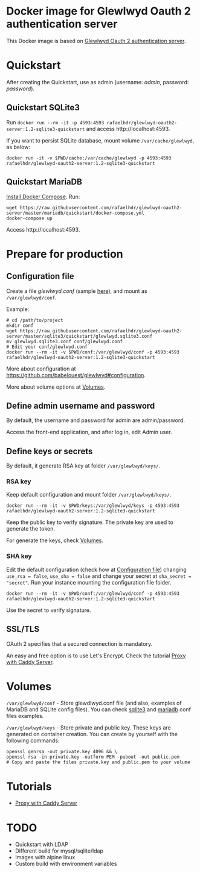 # Docker image for Glewlwyd Oauth 2 authentication server

This Docker image is based on [Glewlwyd Oauth 2 authentication server](https://github.com/babelouest/glewlwyd).

# Quickstart

After creating the Quickstart, use as admin (username: *admin*, password: *password*).

## Quickstart SQLite3

Run `docker run --rm -it -p 4593:4593 rafaelhdr/glewlwyd-oauth2-server:1.2-sqlite3-quickstart` and access http://localhost:4593.

If you want to persist SQLite database, mount volume `/var/cache/glewlwyd`, as below:

`docker run -it -v $PWD/cache:/var/cache/glewlwyd -p 4593:4593 rafaelhdr/glewlwyd-oauth2-server:1.2-sqlite3-quickstart`

## Quickstart MariaDB

[Install Docker Compose](https://docs.docker.com/compose/install/). Run:

```
wget https://raw.githubusercontent.com/rafaelhdr/glewlwyd-oauth2-server/master/mariadb/quickstart/docker-compose.yml
docker-compose up
```

Access http://localhost:4593.

# Prepare for production

## Configuration file

Create a file *glewlwyd.conf* (sample [here](https://github.com/babelouest/glewlwyd/blob/master/glewlwyd.conf.sample)), and mount as `/var/glewlwyd/conf`.

Example:

```
# cd /path/to/project
mkdir conf
wget https://raw.githubusercontent.com/rafaelhdr/glewlwyd-oauth2-server/master/sqlite3/quickstart/glewlwyd.sqlite3.conf
mv glewlwyd.sqlite3.conf conf/glewlwyd.conf
# Edit your conf/glewlwyd.conf
docker run --rm -it -v $PWD/conf:/var/glewlwyd/conf -p 4593:4593 rafaelhdr/glewlwyd-oauth2-server:1.2-sqlite3-quickstart
```

More about configuration at https://github.com/babelouest/glewlwyd#configuration.

More about volume options at [Volumes](#volumes).

## Define admin username and password

By default, the username and password for admin are admin/password.

Access the front-end application, and after log in, edit Admin user.

## Define keys or secrets

By default, it generate RSA key at folder `/var/glewlwyd/keys/`.

### RSA key

Keep default configuration and mount folder `/var/glewlwyd/keys/`.

```
docker run --rm -it -v $PWD/keys:/var/glewlwyd/keys -p 4593:4593 rafaelhdr/glewlwyd-oauth2-server:1.2-sqlite3-quickstart
```

Keep the public key to verify signature. The private key are used to generate the token.

For generate the keys, check [Volumes](#volumes).

### SHA key

Edit the default configuration (check how at [Configuration file](#configuration-file)) changing `use_rsa = false`, `use_sha = false` and change your secret at `sha_secret = "secret"`. Run your instance mounting the configuration file folder.

```
docker run --rm -it -v $PWD/conf:/var/glewlwyd/conf -p 4593:4593 rafaelhdr/glewlwyd-oauth2-server:1.2-sqlite3-quickstart
```

Use the secret to verify signature.

## SSL/TLS

OAuth 2 specifies that a secured connection is mandatory.

An easy and free option is to use Let's Encrypt. Check the tutorial [Proxy with Caddy Server](https://github.com/rafaelhdr/glewlwyd-oauth2-server/blob/master/tutorials/proxy-with-caddy-server.md).

# Volumes

`/var/glewlwyd/conf` - Store glewdlwyd.conf file (and also, examples of MariaDB and SQLite config files). You can check [sqlite3](https://github.com/rafaelhdr/glewlwyd-oauth2-server/blob/master/sqlite3/quickstart/glewlwyd.sqlite3.conf) and [mariadb](https://github.com/rafaelhdr/glewlwyd-oauth2-server/blob/master/mariadb/quickstart/glewlwyd.mariadb.conf) conf files examples.

`/var/glewlwyd/keys` - Store private and public key. These keys are generated on container creation. You can create by yourself with the following commands:

```
openssl genrsa -out private.key 4096 && \
openssl rsa -in private.key -outform PEM -pubout -out public.pem
# Copy and paste the files private.key and public.pem to your volume
```

# Tutorials

- [Proxy with Caddy Server](https://github.com/rafaelhdr/glewlwyd-oauth2-server/blob/master/tutorials/proxy-with-caddy-server.md)

# TODO

- Quickstart with LDAP
- Different build for mysql/sqlite/ldap
- Images with alpine linux
- Custom build with environment variables
